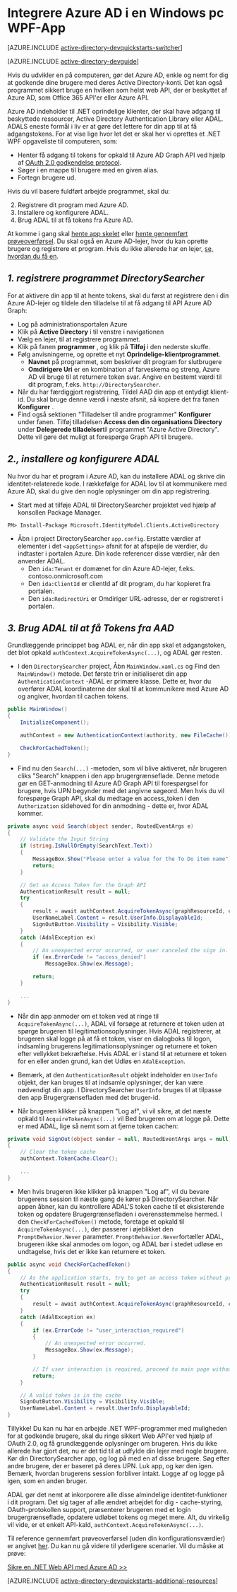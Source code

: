 <properties
    pageTitle="Azure AD .NET Introduktion | Microsoft Azure"
    description="Sådan oprettes en .NET Windows Desktop-program, der integreres med Azure AD til logon og Azure AD-opkald beskyttet API'er ved hjælp af OAuth."
    services="active-directory"
    documentationCenter=".net"
    authors="dstrockis"
    manager="mbaldwin"
    editor=""/>

<tags
    ms.service="active-directory"
    ms.workload="identity"
    ms.tgt_pltfrm="na"
    ms.devlang="dotnet"
    ms.topic="article"
    ms.date="09/16/2016"
    ms.author="dastrock"/>


# <a name="integrate-azure-ad-into-a-windows-desktop-wpf-app"></a>Integrere Azure AD i en Windows pc WPF-App

[AZURE.INCLUDE [active-directory-devquickstarts-switcher](../../includes/active-directory-devquickstarts-switcher.md)]

[AZURE.INCLUDE [active-directory-devguide](../../includes/active-directory-devguide.md)]

Hvis du udvikler en på computeren, gør det Azure AD, enkle og nemt for dig at godkende dine brugere med deres Active Directory-konti.  Det kan også programmet sikkert bruge en hvilken som helst web API, der er beskyttet af Azure AD, som Office 365 API'er eller Azure API.

Azure AD indeholder til .NET oprindelige klienter, der skal have adgang til beskyttede ressourcer, Active Directory Authentication Library eller ADAL.  ADALS eneste formål i liv er at gøre det lettere for din app til at få adgangstokens.  For at vise lige hvor let det er skal her vi oprettes et .NET WPF opgaveliste til computeren, som:

-   Henter få adgang til tokens for opkald til Azure AD Graph API ved hjælp af [OAuth 2.0 godkendelse protocol](https://msdn.microsoft.com/library/azure/dn645545.aspx).
-   Søger i en mappe til brugere med en given alias.
-   Fortegn brugere ud.

Hvis du vil basere fuldført arbejde programmet, skal du:

2. Registrere dit program med Azure AD.
3. Installere og konfigurere ADAL.
5. Brug ADAL til at få tokens fra Azure AD.

At komme i gang skal [hente app skelet](https://github.com/AzureADQuickStarts/NativeClient-DotNet/archive/skeleton.zip) eller [hente gennemført prøveoverførsel](https://github.com/AzureADQuickStarts/NativeClient-DotNet/archive/complete.zip).  Du skal også en Azure AD-lejer, hvor du kan oprette brugere og registrere et program.  Hvis du ikke allerede har en lejer, [se, hvordan du få en](active-directory-howto-tenant.md).

## <a name="1-register-the-directorysearcher-application"></a>*1. registrere programmet DirectorySearcher*
For at aktivere din app til at hente tokens, skal du først at registrere den i din Azure AD-lejer og tildele den tilladelse til at få adgang til API Azure AD Graph:

-   Log på administrationsportalen Azure
-   Klik på **Active Directory** i til venstre i navigationen
-   Vælg en lejer, til at registrere programmet.
-   Klik på fanen **programmer** , og klik på **Tilføj** i den nederste skuffe.
-   Følg anvisningerne, og oprette et nyt **Oprindelige-klientprogrammet**.
    -   **Navnet** på programmet, som beskriver dit program for slutbrugere
    -   **Omdirigere Uri** er en kombination af farveskema og streng, Azure AD vil bruge til at returnere token svar.  Angive en bestemt værdi til dit program, f.eks. `http://DirectorySearcher`.
-   Når du har færdiggjort registrering, Tildel AAD din app et entydigt klient-id.  Du skal bruge denne værdi i næste afsnit, så kopiere det fra fanen **Konfigurer** .
- Find også sektionen "Tilladelser til andre programmer" **Konfigurer** under fanen.  Tilføj tilladelsen **Access den din organisations Directory** under **Delegerede tilladelser**til programmet "Azure Active Directory".  Dette vil gøre det muligt at forespørge Graph API til brugere.

## <a name="2-install--configure-adal"></a>*2., installere og konfigurere ADAL*
Nu hvor du har et program i Azure AD, kan du installere ADAL og skrive din identitet-relaterede kode.  I rækkefølge for ADAL lov til at kommunikere med Azure AD, skal du give den nogle oplysninger om din app registrering.
-   Start med at tilføje ADAL til DirectorySearcher projektet ved hjælp af konsollen Package Manager.

```
PM> Install-Package Microsoft.IdentityModel.Clients.ActiveDirectory
```

-   Åbn i project DirectorySearcher `app.config`.  Erstatte værdier af elementer i det `<appSettings>` afsnit for at afspejle de værdier, du indtaster i portalen Azure.  Din kode referencer disse værdier, når den anvender ADAL.
    -   Den `ida:Tenant` er domænet for din Azure AD-lejer, f.eks. contoso.onmicrosoft.com
    -   Den `ida:ClientId` er clientId af dit program, du har kopieret fra portalen.
    -   Den `ida:RedirectUri` er Omdiriger URL-adresse, der er registreret i portalen.

## <a name="3--use-adal-to-get-tokens-from-aad"></a>*3. Brug ADAL til at få Tokens fra AAD*
Grundlæggende princippet bag ADAL er, når din app skal et adgangstoken, det blot opkald `authContext.AcquireTokenAsync(...)`, og ADAL gør resten.  

-   I den `DirectorySearcher` project, Åbn `MainWindow.xaml.cs` og Find den `MainWindow()` metode.  Det første trin er initialiseret din app `AuthenticationContext` -ADAL er primære klasse.  Dette er, hvor du overfører ADAL koordinaterne der skal til at kommunikere med Azure AD og angiver, hvordan til cachen tokens.

```C#
public MainWindow()
{
    InitializeComponent();

    authContext = new AuthenticationContext(authority, new FileCache());

    CheckForCachedToken();
}
```

- Find nu den `Search(...)` -metoden, som vil blive aktiveret, når brugeren cliks "Search" knappen i den app brugergrænseflade.  Denne metode gør en GET-anmodning til Azure AD Graph API til forespørgsel for brugere, hvis UPN begynder med det angivne søgeord.  Men hvis du vil forespørge Graph API, skal du medtage en access_token i den `Authorization` sidehoved for din anmodning - dette er, hvor ADAL kommer.

```C#
private async void Search(object sender, RoutedEventArgs e)
{
    // Validate the Input String
    if (string.IsNullOrEmpty(SearchText.Text))
    {
        MessageBox.Show("Please enter a value for the To Do item name");
        return;
    }

    // Get an Access Token for the Graph API
    AuthenticationResult result = null;
    try
    {
        result = await authContext.AcquireTokenAsync(graphResourceId, clientId, redirectUri, new PlatformParameters(PromptBehavior.Auto));
        UserNameLabel.Content = result.UserInfo.DisplayableId;
        SignOutButton.Visibility = Visibility.Visible;
    }
    catch (AdalException ex)
    {
        // An unexpected error occurred, or user canceled the sign in.
        if (ex.ErrorCode != "access_denied")
            MessageBox.Show(ex.Message);

        return;
    }

    ...
}
```
- Når din app anmoder om et token ved at ringe til `AcquireTokenAsync(...)`, ADAL vil forsøge at returnere et token uden at spørge brugeren til legitimationsoplysninger.  Hvis ADAL registrerer, at brugeren skal logge på at få et token, viser en dialogboks til logon, indsamling brugerens legitimationsoplysninger og returnere et token efter vellykket bekræftelse.  Hvis ADAL er i stand til at returnere et token for en eller anden grund, kan det Udløs en `AdalException`.
- Bemærk, at den `AuthenticationResult` objekt indeholder en `UserInfo` objekt, der kan bruges til at indsamle oplysninger, der kan være nødvendigt din app.  I DirectorySearcher `UserInfo` bruges til at tilpasse den app Brugergrænsefladen med det bruger-id.

- Når brugeren klikker på knappen "Log af", vi vil sikre, at det næste opkald til `AcquireTokenAsync(...)` vil Bed brugeren om at logge på.  Dette er med ADAL, lige så nemt som at fjerne token cachen:

```C#
private void SignOut(object sender = null, RoutedEventArgs args = null)
{
    // Clear the token cache
    authContext.TokenCache.Clear();

    ...
}
```

- Men hvis brugeren ikke klikker på knappen "Log af", vil du bevare brugerens session til næste gang de kører på DirectorySearcher.  Når appen åbner, kan du kontrollere ADAL'S token cache til et eksisterende token og opdatere Brugergrænsefladen i overensstemmelse hermed.  I den `CheckForCachedToken()` metode, foretage et opkald til `AcquireTokenAsync(...)`, der passerer i øjeblikket den `PromptBehavior.Never` parameter.  `PromptBehavior.Never`fortæller ADAL, brugeren ikke skal anmodes om logon, og ADAL bør i stedet udløse en undtagelse, hvis det er ikke kan returnere et token.

```C#
public async void CheckForCachedToken() 
{
    // As the application starts, try to get an access token without prompting the user.  If one exists, show the user as signed in.
    AuthenticationResult result = null;
    try
    {
        result = await authContext.AcquireTokenAsync(graphResourceId, clientId, redirectUri, new PlatformParameters(PromptBehavior.Never));
    }
    catch (AdalException ex)
    {
        if (ex.ErrorCode != "user_interaction_required")
        {
            // An unexpected error occurred.
            MessageBox.Show(ex.Message);
        }

        // If user interaction is required, proceed to main page without singing the user in.
        return;
    }

    // A valid token is in the cache
    SignOutButton.Visibility = Visibility.Visible;
    UserNameLabel.Content = result.UserInfo.DisplayableId;
}
```

Tillykke! Du kan nu har en arbejde .NET WPF-programmer med muligheden for at godkende brugere, skal du ringe sikkert Web API'er ved hjælp af OAuth 2.0, og få grundlæggende oplysninger om brugeren.  Hvis du ikke allerede har gjort det, nu er det tid til at udfylde din lejer med nogle brugere.  Kør din DirectorySearcher app, og log på med en af disse brugere.  Søg efter andre brugere, der er baseret på deres UPN.  Luk app, og kør den igen.  Bemærk, hvordan brugerens session forbliver intakt.  Logge af og logge på igen, som en anden bruger.

ADAL gør det nemt at inkorporere alle disse almindelige identitet-funktioner i dit program.  Det sig tager af alle ændret arbejdet for dig - cache-styring, OAuth-protokollen support, præsenterer brugeren med et login brugergrænseflade, opdatere udløbet tokens og meget mere.  Alt, du virkelig vil vide, er et enkelt API-kald, `authContext.AcquireTokenAsync(...)`.

Til reference gennemført prøveoverførsel (uden din konfigurationsværdier) er angivet [her](https://github.com/AzureADQuickStarts/NativeClient-DotNet/archive/complete.zip).  Du kan nu gå videre til yderligere scenarier.  Vil du måske at prøve:

[Sikre en .NET Web API med Azure AD >>](active-directory-devquickstarts-webapi-dotnet.md)

[AZURE.INCLUDE [active-directory-devquickstarts-additional-resources](../../includes/active-directory-devquickstarts-additional-resources.md)]
